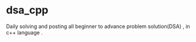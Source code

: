 # dsa_cpp
 Daily solving and posting all beginner to advance problem solution(DSA)  , in c++ language .
